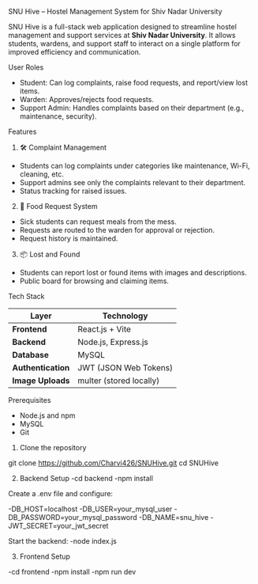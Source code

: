 SNU Hive – Hostel Management System for Shiv Nadar University

SNU Hive is a full-stack web application designed to streamline hostel management and support services at **Shiv Nadar University**. It allows students, wardens, and support staff to interact on a single platform for improved efficiency and communication.

User Roles

- Student: Can log complaints, raise food requests, and report/view lost items.
- Warden: Approves/rejects food requests.
- Support Admin: Handles complaints based on their department (e.g., maintenance, security).

Features

1. 🛠 Complaint Management
- Students can log complaints under categories like maintenance, Wi-Fi, cleaning, etc.
- Support admins see only the complaints relevant to their department.
- Status tracking for raised issues.

2. 🍱 Food Request System
- Sick students can request meals from the mess.
- Requests are routed to the warden for approval or rejection.
- Request history is maintained.

3. 📦 Lost and Found
- Students can report lost or found items with images and descriptions.
- Public board for browsing and claiming items.

Tech Stack

| Layer           | Technology                         |
|----------------|-------------------------------------|
| **Frontend**    | React.js + Vite                    |
| **Backend**     | Node.js, Express.js                |
| **Database**    | MySQL                              |
| **Authentication** | JWT (JSON Web Tokens)           |
| **Image Uploads** | multer (stored locally)          |

Prerequisites

- Node.js and npm
- MySQL
- Git

1. Clone the repository

git clone https://github.com/Charvi426/SNUHive.git
cd SNUHive

2. Backend Setup
-cd backend
-npm install

Create a .env file and configure:

-DB_HOST=localhost
-DB_USER=your_mysql_user
-DB_PASSWORD=your_mysql_password
-DB_NAME=snu_hive
-JWT_SECRET=your_jwt_secret

Start the backend:
-node index.js

3. Frontend Setup

-cd frontend
-npm install
-npm run dev
